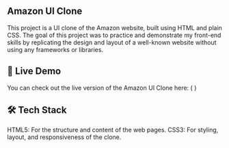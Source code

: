 ## Amazon UI Clone
This project is a UI clone of the Amazon website, built using HTML and plain CSS. The goal of this project was to practice and demonstrate my front-end skills by replicating the design and layout of a well-known website without using any frameworks or libraries.

## 🚀 Live Demo
You can check out the live version of the Amazon UI Clone here: (  )

## 🛠 Tech Stack
HTML5: For the structure and content of the web pages.
CSS3: For styling, layout, and responsiveness of the clone.
